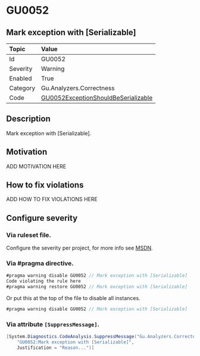 # GU0052
## Mark exception with [Serializable]

| Topic    | Value
| :--      | :--
| Id       | GU0052
| Severity | Warning
| Enabled  | True
| Category | Gu.Analyzers.Correctness
| Code     | [GU0052ExceptionShouldBeSerializable](https://github.com/GuOrg/Gu.Analyzers/blob/master/Gu.Analyzers/GU0052ExceptionShouldBeSerializable.cs)

## Description

Mark exception with [Serializable].

## Motivation

ADD MOTIVATION HERE

## How to fix violations

ADD HOW TO FIX VIOLATIONS HERE

<!-- start generated config severity -->
## Configure severity

### Via ruleset file.

Configure the severity per project, for more info see [MSDN](https://msdn.microsoft.com/en-us/library/dd264949.aspx).

### Via #pragma directive.
```C#
#pragma warning disable GU0052 // Mark exception with [Serializable]
Code violating the rule here
#pragma warning restore GU0052 // Mark exception with [Serializable]
```

Or put this at the top of the file to disable all instances.
```C#
#pragma warning disable GU0052 // Mark exception with [Serializable]
```

### Via attribute `[SuppressMessage]`.

```C#
[System.Diagnostics.CodeAnalysis.SuppressMessage("Gu.Analyzers.Correctness", 
    "GU0052:Mark exception with [Serializable]", 
    Justification = "Reason...")]
```
<!-- end generated config severity -->